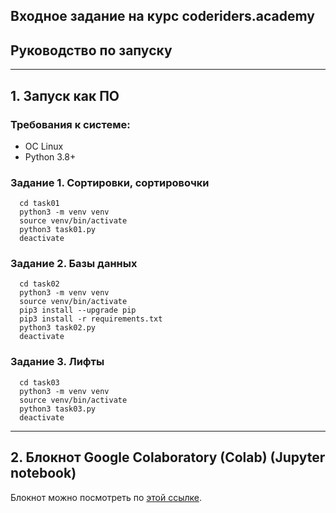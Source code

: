 ## Входное задание на курс coderiders.academy

## Руководство по запуску

---

## 1. Запуск как ПО

### Требования к системе: 
- ОС Linux
- Python 3.8+

### Задание 1. Сортировки, сортировочки
```
  cd task01
  python3 -m venv venv
  source venv/bin/activate
  python3 task01.py
  deactivate
```

### Зaдание 2. Базы данных
```
  cd task02
  python3 -m venv venv
  source venv/bin/activate
  pip3 install --upgrade pip
  pip3 install -r requirements.txt
  python3 task02.py
  deactivate
```

### Зaдание 3. Лифты
```
  cd task03
  python3 -m venv venv
  source venv/bin/activate
  python3 task03.py
  deactivate
```
---

## 2. Блокнот Google Colaboratory (Colab) (Jupyter notebook)

Блокнот можно посмотреть по [этой ссылке](https://colab.research.google.com/drive/1MlQQA1SeHE6Z4uqhooKq0AJTqYnwP09B?usp=sharing).
